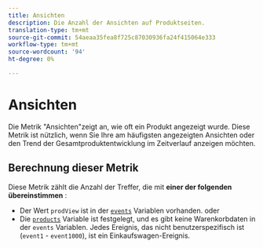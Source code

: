 ```yaml
---
title: Ansichten
description: Die Anzahl der Ansichten auf Produktseiten.
translation-type: tm+mt
source-git-commit: 54aeaa35fea8f725c87030936fa24f415064e333
workflow-type: tm+mt
source-wordcount: '94'
ht-degree: 0%

---
```



# Ansichten

Die Metrik &quot;Ansichten&quot;zeigt an, wie oft ein Produkt angezeigt wurde. Diese Metrik ist nützlich, wenn Sie Ihre am häufigsten angezeigten Ansichten oder den Trend der Gesamtproduktentwicklung im Zeitverlauf anzeigen möchten.

## Berechnung dieser Metrik

Diese Metrik zählt die Anzahl der Treffer, die mit **einer der folgenden übereinstimmen** :

* Der Wert `prodView` ist in der [`events`](/help/implement/vars/page-vars/events/events-overview.md) Variablen vorhanden. oder
* Die [`products`](/help/implement/vars/page-vars/products.md) Variable ist festgelegt, und es gibt keine Warenkorbdaten in der `events` Variablen. Jedes Ereignis, das nicht benutzerspezifisch ist (`event1` - `event1000`), ist ein Einkaufswagen-Ereignis.